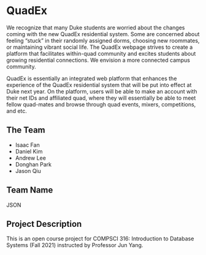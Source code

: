 # QuadEx

We recognize that many Duke students are worried about the changes coming with the new QuadEx residential system. Some are concerned about feeling “stuck” in their randomly assigned dorms, choosing new roommates, or maintaining vibrant social life. The QuadEx webpage strives to create a platform that facilitates within-quad community and excites students about growing residential connections. We envision a more connected campus community.

QuadEx is essentially an integrated web platform that enhances the experience of the QuadEx residential system that will be put into effect at Duke next year. On the platform, users will be able to make an account with their net IDs and affiliated quad, where they will essentially be able to meet fellow quad-mates and browse through quad events, mixers, competitions, and etc.

## The Team
- Isaac Fan
- Daniel Kim
- Andrew Lee
- Donghan Park
- Jason Qiu

## Team Name
JSON

## Project Description
This is an open course project for COMPSCI 316: Introduction to Database Systems (Fall 2021) instructed by Professor Jun Yang.
